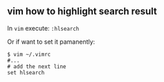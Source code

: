 
## vim how to highlight search result 

In `vim` execute:
`:hlsearch`

Or if want to set it pamanently:
```
$ vim ~/.vimrc
#...
# add the next line
set hlsearch
```


